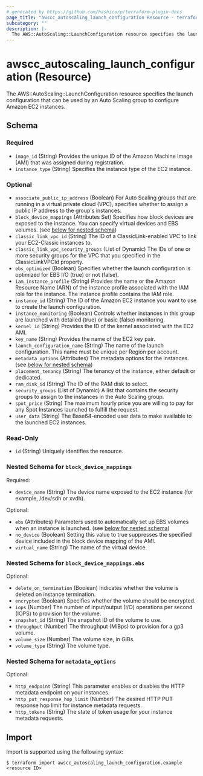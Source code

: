```yaml
---
# generated by https://github.com/hashicorp/terraform-plugin-docs
page_title: "awscc_autoscaling_launch_configuration Resource - terraform-provider-awscc"
subcategory: ""
description: |-
  The AWS::AutoScaling::LaunchConfiguration resource specifies the launch configuration that can be used by an Auto Scaling group to configure Amazon EC2 instances.
---
```


# awscc_autoscaling_launch_configuration (Resource)

The AWS::AutoScaling::LaunchConfiguration resource specifies the launch configuration that can be used by an Auto Scaling group to configure Amazon EC2 instances.



<!-- schema generated by tfplugindocs -->
## Schema

### Required

- `image_id` (String) Provides the unique ID of the Amazon Machine Image (AMI) that was assigned during registration.
- `instance_type` (String) Specifies the instance type of the EC2 instance.

### Optional

- `associate_public_ip_address` (Boolean) For Auto Scaling groups that are running in a virtual private cloud (VPC), specifies whether to assign a public IP address to the group's instances.
- `block_device_mappings` (Attributes Set) Specifies how block devices are exposed to the instance. You can specify virtual devices and EBS volumes. (see [below for nested schema](#nestedatt--block_device_mappings))
- `classic_link_vpc_id` (String) The ID of a ClassicLink-enabled VPC to link your EC2-Classic instances to.
- `classic_link_vpc_security_groups` (List of Dynamic) The IDs of one or more security groups for the VPC that you specified in the ClassicLinkVPCId property.
- `ebs_optimized` (Boolean) Specifies whether the launch configuration is optimized for EBS I/O (true) or not (false).
- `iam_instance_profile` (String) Provides the name or the Amazon Resource Name (ARN) of the instance profile associated with the IAM role for the instance. The instance profile contains the IAM role.
- `instance_id` (String) The ID of the Amazon EC2 instance you want to use to create the launch configuration.
- `instance_monitoring` (Boolean) Controls whether instances in this group are launched with detailed (true) or basic (false) monitoring.
- `kernel_id` (String) Provides the ID of the kernel associated with the EC2 AMI.
- `key_name` (String) Provides the name of the EC2 key pair.
- `launch_configuration_name` (String) The name of the launch configuration. This name must be unique per Region per account.
- `metadata_options` (Attributes) The metadata options for the instances. (see [below for nested schema](#nestedatt--metadata_options))
- `placement_tenancy` (String) The tenancy of the instance, either default or dedicated.
- `ram_disk_id` (String) The ID of the RAM disk to select.
- `security_groups` (List of Dynamic) A list that contains the security groups to assign to the instances in the Auto Scaling group.
- `spot_price` (String) The maximum hourly price you are willing to pay for any Spot Instances launched to fulfill the request.
- `user_data` (String) The Base64-encoded user data to make available to the launched EC2 instances.

### Read-Only

- `id` (String) Uniquely identifies the resource.

<a id="nestedatt--block_device_mappings"></a>
### Nested Schema for `block_device_mappings`

Required:

- `device_name` (String) The device name exposed to the EC2 instance (for example, /dev/sdh or xvdh).

Optional:

- `ebs` (Attributes) Parameters used to automatically set up EBS volumes when an instance is launched. (see [below for nested schema](#nestedatt--block_device_mappings--ebs))
- `no_device` (Boolean) Setting this value to true suppresses the specified device included in the block device mapping of the AMI.
- `virtual_name` (String) The name of the virtual device.

<a id="nestedatt--block_device_mappings--ebs"></a>
### Nested Schema for `block_device_mappings.ebs`

Optional:

- `delete_on_termination` (Boolean) Indicates whether the volume is deleted on instance termination.
- `encrypted` (Boolean) Specifies whether the volume should be encrypted.
- `iops` (Number) The number of input/output (I/O) operations per second (IOPS) to provision for the volume.
- `snapshot_id` (String) The snapshot ID of the volume to use.
- `throughput` (Number) The throughput (MiBps) to provision for a gp3 volume.
- `volume_size` (Number) The volume size, in GiBs.
- `volume_type` (String) The volume type.



<a id="nestedatt--metadata_options"></a>
### Nested Schema for `metadata_options`

Optional:

- `http_endpoint` (String) This parameter enables or disables the HTTP metadata endpoint on your instances.
- `http_put_response_hop_limit` (Number) The desired HTTP PUT response hop limit for instance metadata requests.
- `http_tokens` (String) The state of token usage for your instance metadata requests.

## Import

Import is supported using the following syntax:

```shell
$ terraform import awscc_autoscaling_launch_configuration.example <resource ID>
```
